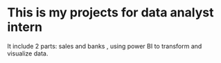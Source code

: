 # This is my projects for data analyst intern 
It include 2 parts: sales and banks , using power BI to transform and visualize data.
